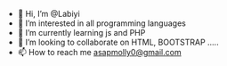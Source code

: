 - 👋 Hi, I’m @Labiyi
- 👀 I’m interested in all programming languages
- 🌱 I’m currently learning js and PHP
- 💞️ I’m looking to collaborate on HTML, BOOTSTRAP .....
- 📫 How to reach me asapmolly0@gmail.com

<!---
Labiyi/Labiyi is a ✨ special ✨ repository because its `README.md` (this file) appears on your GitHub profile.
You can click the Preview link to take a look at your changes.
--->
